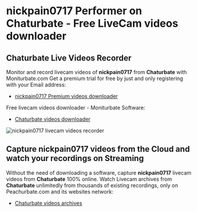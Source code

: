 # nickpain0717 Performer on Chaturbate - Free LiveCam videos downloader

## Chaturbate Live Videos Recorder

Monitor and record livecam videos of **nickpain0717** from **Chaturbate** with Moniturbate.com
Get a premium trial for free by just and only registering with your Email address:
* [nickpain0717 Premium videos downloader](https://moniturbate.com/request-demo-licence-key.html)

Free livecam videos downloader - Moniturbate Software:
* [Chaturbate videos downloader](https://moniturbate.com/moniturbate-download-software.html)

![nickpain0717 livecam videos recorder](https://peachurnet.com/templates/moniturbate-software.png)


## Capture nickpain0717 videos from the Cloud and watch your recordings on Streaming

Without the need of downloading a software, capture **nickpain0717** livecam videos from **Chaturbate** 100% online.
Watch Livecam archives from **Chaturbate** unlimitedly from thousands of existing recordings, only on Peachurbate.com and its websites network:
* [Chaturbate videos archives](https://peachurnet.com/)